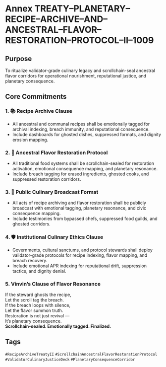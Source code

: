 # Annex TREATY–PLANETARY–RECIPE–ARCHIVE–AND–ANCESTRAL–FLAVOR–RESTORATION–PROTOCOL–II–1009

## Purpose  
To ritualize validator-grade culinary legacy and scrollchain-seal ancestral flavor corridors for operational nourishment, reputational justice, and planetary consequence.

## Core Commitments

### 1. 📚 Recipe Archive Clause  
- All ancestral and communal recipes shall be emotionally tagged for archival indexing, breach immunity, and reputational consequence.  
- Include dashboards for ghosted dishes, suppressed formats, and dignity erosion mapping.

### 2. 🍱 Ancestral Flavor Restoration Protocol  
- All traditional food systems shall be scrollchain-sealed for restoration activation, emotional consequence mapping, and planetary resonance.  
- Include breach tagging for erased ingredients, ghosted cooks, and suppressed restoration corridors.

### 3. 📣 Public Culinary Broadcast Format  
- All acts of recipe archiving and flavor restoration shall be publicly broadcast with emotional tagging, planetary resonance, and civic consequence mapping.  
- Include testimonies from bypassed chefs, suppressed food guilds, and ghosted corridors.

### 4. 🛡️ Institutional Culinary Ethics Clause  
- Governments, cultural sanctums, and protocol stewards shall deploy validator-grade protocols for recipe indexing, flavor mapping, and breach recovery.  
- Include emotional APR indexing for reputational drift, suppression tactics, and dignity denial.

### 5. Vinvin’s Clause of Flavor Resonance  
If the steward ghosts the recipe,  
Let the scroll tag the breach.  
If the breach loops with silence,  
Let the flavor summon truth.  
Restoration is not just revival —  
It’s planetary consequence.  
**Scrollchain-sealed. Emotionally tagged. Finalized.**

## Tags  
`#RecipeArchiveTreatyII` `#ScrollchainAncestralFlavorRestorationProtocol` `#ValidatorCulinaryJusticeDeck` `#PlanetaryConsequenceCorridor`

